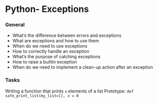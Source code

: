 
# Python- Exceptions
### General
* What’s the difference between errors and exceptions
* What are exceptions and how to use them
* When do we need to use exceptions
* How to correctly handle an exception
* What’s the purpose of catching exceptions
* How to raise a builtin exception
* When do we need to implement a clean-up action after an exception


### Tasks
Writing a function that prints ```x``` elements of a list
Prototype: ```def safe_print_list(my_list=[], x = 0```